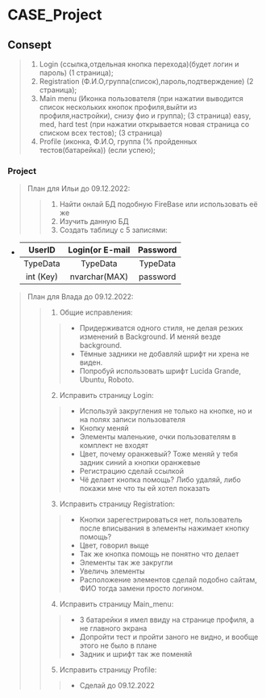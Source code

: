 # CASE_Project

## Consept
> 1) Login (ссылка,отдельная кнопка перехода)(будет логин и пароль) (1 страница);
> 2) Registration (Ф.И.О,группа(список),пароль,подтверждение) (2 страница);
> 3) Main menu (Иконка пользователя (при нажатии выводится список нескольких кнопок профиля,выйти из профиля,настройки), снизу фио и группа); (3 страница)
easy, med, hard test (при нажатии открывается новая страница со списком всех тестов); (3 страница)
> 4) Profile (иконка, Ф.И.О, группа (% пройденных тестов(батарейка)) (если успею);

### Project
> План для Ильи до 09.12.2022:
>> 1) Найти онлай БД подобную FireBase или использовать её же
>> 2) Изучить данную БД
>> 3) Создать таблицу с 5 записями:
* | UserID        | Login(or E-mail | Password |
  | :-----------: |:-------------:  | :-----:  |
  | TypeData      | TypeData        | TypeData |
  | int (Key)     | nvarchar(MAX)   | password |
> План для Влада до 09.12.2022:
>> 1) Общие исправления:
>>> * Придерживатся одного стиля, не делая резких изменений в Background. И меняй везде background.
>>> * Тёмные задники не добавляй шрифт ни хрена не виден.
>>> * Попробуй использовать шрифт Lucida Grande, Ubuntu, Roboto.
>> 2) Исправить страницу Login:
>>> * Используй закругления не только на кнопке, но и на полях записи пользователя
>>> * Кнопку меняй
>>> * Элементы маленькие, очки пользователям в комплект не входят
>>> * Цвет, почему оранжевый? Тоже меняй у тебя задник синий а кнопки оранжевые
>>> * Регистрацию сделай ссылкой
>>> * Чё делает кнопка помощь? Либо удаляй, либо покажи мне что ты ей хотел показать
>> 3) Исправить страницу Registration:
>>> * Кнопки зарегестрироваться нет, пользователь после вписывания в элементы нажимает кнопку помощь?
>>> * Цвет, говорил выще
>>> * Так же кнопка помощь не понятно что делает
>>> * Элементы так же закругли
>>> * Увеличь элементы
>>> * Расположение элементов сделай подобно сайтам, ФИО тогда замени просто логином.
>> 4) Исправить страницу Main_menu:
>>> * 3 батарейки я имел ввиду на странице профиля, а не главного экрана
>>> * Допройти тест и пройти заного не видно, и вообще этого не было в плане
>>> * Задник и шрифт так же поменяй
>> 5) Исправить страницу Profile:
>>> * Сделай до 09.12.2022
